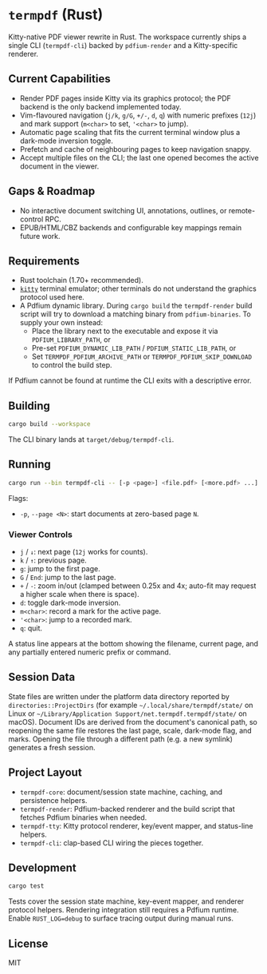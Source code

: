 # `termpdf` (Rust)

Kitty-native PDF viewer rewrite in Rust. The workspace currently ships a single CLI (`termpdf-cli`) backed by `pdfium-render` and a Kitty-specific renderer.

## Current Capabilities
- Render PDF pages inside Kitty via its graphics protocol; the PDF backend is the only backend implemented today.
- Vim-flavoured navigation (`j/k`, `g/G`, `+/-`, `d`, `q`) with numeric prefixes (`12j`) and mark support (`m<char>` to set, `'<char>` to jump).
- Automatic page scaling that fits the current terminal window plus a dark-mode inversion toggle.
- Prefetch and cache of neighbouring pages to keep navigation snappy.
- Accept multiple files on the CLI; the last one opened becomes the active document in the viewer.

## Gaps & Roadmap
- No interactive document switching UI, annotations, outlines, or remote-control RPC.
- EPUB/HTML/CBZ backends and configurable key mappings remain future work.

## Requirements
- Rust toolchain (1.70+ recommended).
- [`kitty`](https://sw.kovidgoyal.net/kitty/) terminal emulator; other terminals do not understand the graphics protocol used here.
- A Pdfium dynamic library. During `cargo build` the `termpdf-render` build script will try to download a matching binary from `pdfium-binaries`. To supply your own instead:
  - Place the library next to the executable and expose it via `PDFIUM_LIBRARY_PATH`, or
  - Pre-set `PDFIUM_DYNAMIC_LIB_PATH` / `PDFIUM_STATIC_LIB_PATH`, or
  - Set `TERMPDF_PDFIUM_ARCHIVE_PATH` or `TERMPDF_PDFIUM_SKIP_DOWNLOAD` to control the build step.

If Pdfium cannot be found at runtime the CLI exits with a descriptive error.

## Building
```bash
cargo build --workspace
```
The CLI binary lands at `target/debug/termpdf-cli`.

## Running
```bash
cargo run --bin termpdf-cli -- [-p <page>] <file.pdf> [<more.pdf> ...]
```
Flags:
- `-p`, `--page <N>`: start documents at zero-based page `N`.

### Viewer Controls
- `j` / `↓`: next page (`12j` works for counts).
- `k` / `↑`: previous page.
- `g`: jump to the first page.
- `G` / `End`: jump to the last page.
- `+` / `-`: zoom in/out (clamped between 0.25x and 4x; auto-fit may request a higher scale when there is space).
- `d`: toggle dark-mode inversion.
- `m<char>`: record a mark for the active page.
- `'<char>`: jump to a recorded mark.
- `q`: quit.

A status line appears at the bottom showing the filename, current page, and any partially entered numeric prefix or command.

## Session Data
State files are written under the platform data directory reported by `directories::ProjectDirs` (for example `~/.local/share/termpdf/state/` on Linux or `~/Library/Application Support/net.termpdf.termpdf/state/` on macOS). Document IDs are derived from the document's canonical path, so reopening the same file restores the last page, scale, dark-mode flag, and marks. Opening the file through a different path (e.g. a new symlink) generates a fresh session.

## Project Layout
- `termpdf-core`: document/session state machine, caching, and persistence helpers.
- `termpdf-render`: Pdfium-backed renderer and the build script that fetches Pdfium binaries when needed.
- `termpdf-tty`: Kitty protocol renderer, key/event mapper, and status-line helpers.
- `termpdf-cli`: clap-based CLI wiring the pieces together.

## Development
```bash
cargo test
```
Tests cover the session state machine, key-event mapper, and renderer protocol helpers. Rendering integration still requires a Pdfium runtime. Enable `RUST_LOG=debug` to surface tracing output during manual runs.

## License
MIT
